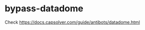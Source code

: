# bypass-datadome
Check https://docs.capsolver.com/guide/antibots/datadome.html
                                             